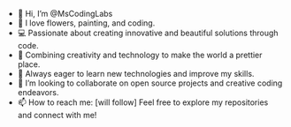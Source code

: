 - 👋 Hi, I’m @MsCodingLabs
- 🌸 I love flowers, painting, and coding.
- 💻 Passionate about creating innovative and beautiful solutions through code.
- 🎨 Combining creativity and technology to make the world a prettier place.
- 🚀 Always eager to learn new technologies and improve my skills.
- 💞️ I’m looking to collaborate on open source projects and creative coding endeavors.
- 📫 How to reach me: [will follow]
Feel free to explore my repositories and connect with me!

<!---
MsCodingLabs/MsCodingLabs is a ✨ special ✨ repository because its `README.md` (this file) appears on your GitHub profile.
You can click the Preview link to take a look at your changes.
--->
